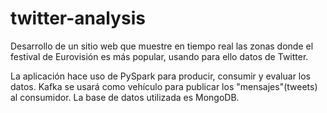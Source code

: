 # twitter-analysis
Desarrollo de un sitio web que muestre en tiempo real las zonas donde el festival de Eurovisión es más popular, usando para ello datos de Twitter.

La aplicación hace uso de PySpark para producir, consumir y evaluar los datos. Kafka se usará como vehículo para publicar los "mensajes"(tweets) al consumidor. La base de datos utilizada es MongoDB.

